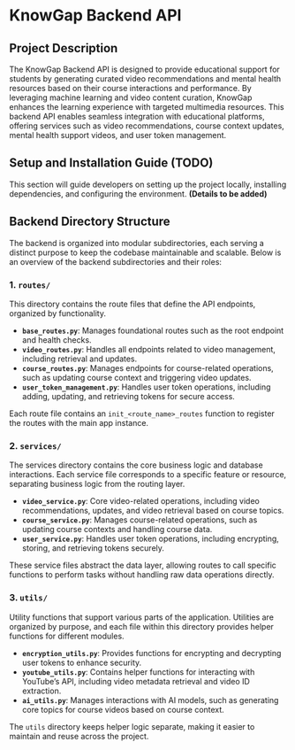# KnowGap Backend API

## Project Description

The KnowGap Backend API is designed to provide educational support for students by generating curated video recommendations and mental health resources based on their course interactions and performance. By leveraging machine learning and video content curation, KnowGap enhances the learning experience with targeted multimedia resources. This backend API enables seamless integration with educational platforms, offering services such as video recommendations, course context updates, mental health support videos, and user token management.

## Setup and Installation Guide (TODO)

This section will guide developers on setting up the project locally, installing dependencies, and configuring the environment. **(Details to be added)**

## Backend Directory Structure

The backend is organized into modular subdirectories, each serving a distinct purpose to keep the codebase maintainable and scalable. Below is an overview of the backend subdirectories and their roles:

### 1. `routes/`
This directory contains the route files that define the API endpoints, organized by functionality.

- **`base_routes.py`**: Manages foundational routes such as the root endpoint and health checks.
- **`video_routes.py`**: Handles all endpoints related to video management, including retrieval and updates.
- **`course_routes.py`**: Manages endpoints for course-related operations, such as updating course context and triggering video updates.
- **`user_token_management.py`**: Handles user token operations, including adding, updating, and retrieving tokens for secure access.

Each route file contains an `init_<route_name>_routes` function to register the routes with the main app instance.

### 2. `services/`
The services directory contains the core business logic and database interactions. Each service file corresponds to a specific feature or resource, separating business logic from the routing layer.

- **`video_service.py`**: Core video-related operations, including video recommendations, updates, and video retrieval based on course topics.
- **`course_service.py`**: Manages course-related operations, such as updating course contexts and handling course data.
- **`user_service.py`**: Handles user token operations, including encrypting, storing, and retrieving tokens securely.

These service files abstract the data layer, allowing routes to call specific functions to perform tasks without handling raw data operations directly.

### 3. `utils/`
Utility functions that support various parts of the application. Utilities are organized by purpose, and each file within this directory provides helper functions for different modules.

- **`encryption_utils.py`**: Provides functions for encrypting and decrypting user tokens to enhance security.
- **`youtube_utils.py`**: Contains helper functions for interacting with YouTube’s API, including video metadata retrieval and video ID extraction.
- **`ai_utils.py`**: Manages interactions with AI models, such as generating core topics for course videos based on course context.

The `utils` directory keeps helper logic separate, making it easier to maintain and reuse across the project.
